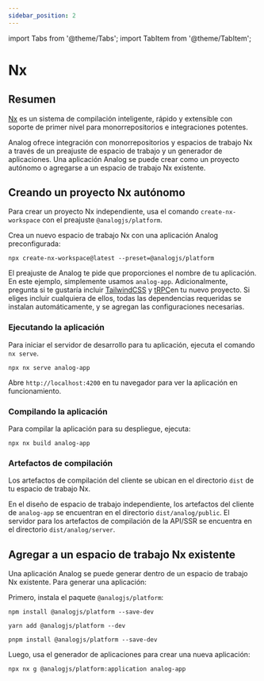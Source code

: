 ```yaml
---
sidebar_position: 2
---
```


import Tabs from '@theme/Tabs';
import TabItem from '@theme/TabItem';

# Nx

## Resumen

[Nx](https://nx.dev) es un sistema de compilación inteligente, rápido y extensible con soporte de primer nivel para monorrepositorios e integraciones potentes.

Analog ofrece integración con monorrepositorios y espacios de trabajo Nx a través de un preajuste de espacio de trabajo y un generador de aplicaciones. Una aplicación Analog se puede crear como un proyecto autónomo o agregarse a un espacio de trabajo Nx existente.

## Creando un proyecto Nx autónomo

Para crear un proyecto Nx independiente, usa el comando `create-nx-workspace` con el preajuste `@analogjs/platform`.

Crea un nuevo espacio de trabajo Nx con una aplicación Analog preconfigurada:

```shell
npx create-nx-workspace@latest --preset=@analogjs/platform
```

El preajuste de Analog te pide que proporciones el nombre de tu aplicación. En este ejemplo, simplemente usamos `analog-app`.
Adicionalmente, pregunta si te gustaría incluir [TailwindCSS](https://tailwindcss.com) y [tRPC](https://trpc.io)en tu nuevo proyecto.
Si eliges incluir cualquiera de ellos, todas las dependencias requeridas se instalan automáticamente, y se agregan las configuraciones necesarias.

### Ejecutando la aplicación

Para iniciar el servidor de desarrollo para tu aplicación, ejecuta el comando `nx serve`.

```shell
npx nx serve analog-app
```

Abre `http://localhost:4200` en tu navegador para ver la aplicación en funcionamiento.

### Compilando la aplicación

Para compilar la aplicación para su despliegue, ejecuta:

```shell
npx nx build analog-app
```

### Artefactos de compilación

Los artefactos de compilación del cliente se ubican en el directorio `dist` de tu espacio de trabajo Nx.

En el diseño de espacio de trabajo independiente, los artefactos del cliente de `analog-app` se encuentran en el directorio `dist/analog/public`.
El servidor para los artefactos de compilación de la API/SSR se encuentra en el directorio `dist/analog/server`.

## Agregar a un espacio de trabajo Nx existente

Una aplicación Analog se puede generar dentro de un espacio de trabajo Nx existente. Para generar una aplicación:

Primero, instala el paquete `@analogjs/platform`:

<Tabs groupId="package-manager">
  <TabItem value="npm">

```shell
npm install @analogjs/platform --save-dev
```

  </TabItem>

  <TabItem label="Yarn" value="yarn">

```shell
yarn add @analogjs/platform --dev
```

  </TabItem>

  <TabItem value="pnpm">

```shell
pnpm install @analogjs/platform --save-dev
```

  </TabItem>
</Tabs>

Luego, usa el generador de aplicaciones para crear una nueva aplicación:

```shell
npx nx g @analogjs/platform:application analog-app
```
